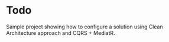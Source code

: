 # Todo

Sample project showing how to configure a solution using Clean Architecture approach and CQRS + MediatR.
